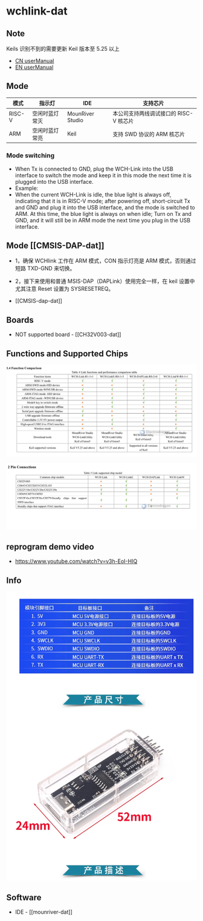 # wchlink-dat

## Note 

Keils 识别不到的需要更新 Keil 版本至 5.25 以上

- [CN userManual](https://www.wch.cn/downloads/WCH-LinkUserManual_PDF.html)
- [EN userManual](https://www.wch-ic.com/downloads/WCH-LinkUserManual_PDF.html)



## Mode

| 模式   | 指示灯         | IDE              | 支持芯片                               |
| ------ | -------------- | ---------------- | -------------------------------------- |
| RISC-V | 空闲时蓝灯常灭 | MounRiver Studio | 本公司支持两线调试接口的 RISC-V 核芯片 |
| ARM    | 空闲时蓝灯常亮 | Keil             | 支持 SWD 协议的 ARM 核芯片             |


### Mode switching

- When Tx is connected to GND, plug the WCH-Link into the USB interface to switch the mode and keep it in this mode the next time it is plugged into the USB interface.
- Example: 
- When the current WCH-Link is idle, the blue light is always off, indicating that it is in RISC-V mode; after powering off, short-circuit Tx and GND and plug it into the USB interface, and the mode is switched to ARM. At this time, the blue light is always on when idle; Turn on Tx and GND, and it will still be in ARM mode the next time you plug in the USB interface.


## Mode [[CMSIS-DAP-dat]]

- 1，确保 WCHlink 工作在 ARM 模式，CON 指示灯亮是 ARM 模式，否则通过短路 TXD-GND 来切换。
- 2，接下来使用和普通 MSIS-DAP（DAPLink）使用完全一样，在 keil 设置中尤其注意 Reset 设置为 SYSRESETREQ。

- [[CMSIS-dap-dat]]


## Boards 

- NOT supported board - [[CH32V003-dat]]


## Functions and Supported Chips 

![](2023-10-09-18-11-20.png)

![](2023-10-09-18-11-36.png)

## reprogram demo video 

- https://www.youtube.com/watch?v=v3h-EoI-HIQ


## Info 

![](2023-10-08-16-23-35.png)


## Software 

- IDE - [[mounriver-dat]]